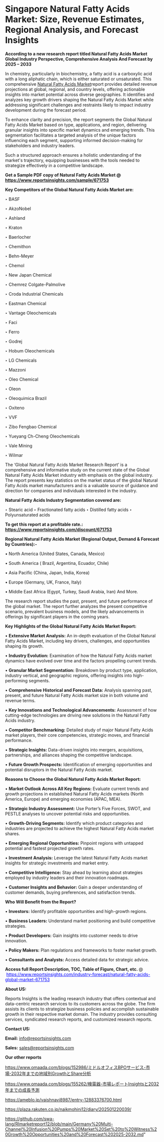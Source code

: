 # Singapore Natural Fatty Acids Market: Size, Revenue Estimates, Regional Analysis, and Forecast Insights

<strong>According to a new research report titled Natural Fatty Acids Market Global Industry Perspective, Comprehensive Analysis And Forecast by 2025 – 2033</strong>

In chemistry, particularly in biochemistry, a fatty acid is a carboxylic acid with a long aliphatic chain, which is either saturated or unsaturated. This comprehensive <a href=https://www.reportsinsights.com/sample/671753>Natural Fatty Acids Market</a>report provides detailed revenue projections at global, regional, and country levels, offering actionable insights into market potential across diverse geographies. It identifies and analyzes key growth drivers shaping the Natural Fatty Acids Market while addressing significant challenges and restraints likely to impact industry development during the forecast period.

To enhance clarity and precision, the report segments the Global Natural Fatty Acids Market based on type, applications, and region, delivering granular insights into specific market dynamics and emerging trends. This segmentation facilitates a targeted analysis of the unique factors influencing each segment, supporting informed decision-making for stakeholders and industry leaders.

Such a structured approach ensures a holistic understanding of the market's trajectory, equipping businesses with the tools needed to strategize effectively in a competitive landscape.

<strong>Get a Sample PDF copy of Natural Fatty Acids Market </strong><strong>@<a href=https://www.reportsinsights.com/sample/671753 style=color:#0000ff;> https://www.reportsinsights.com/sample/671753</a></strong></font>

<strong>Key Competitors of the Global Natural Fatty Acids Market are:</strong>

‣ BASF

‣ AkzoNobel

‣ Ashland

‣ Kraton

‣ Baerlocher

‣ Chemithon

‣ Behn-Meyer

‣ Chemol

‣ New Japan Chemical

‣ Chemrez Colgate-Palmolive

‣ Croda Industrial Chemicals

‣ Eastman Chemical

‣ Vantage Oleochemicals

‣ Faci

‣ Ferro

‣ Godrej

‣ Hobum Oleochemicals

‣ LG Chemicals

‣ Mazzoni

‣ Oleo Chemical

‣ Oleon

‣ Oleoquimica Brazil

‣ Oxiteno

‣ VVF

‣ Zibo Fengbao Chemical

‣ Yueyang Ch-Cheng Oleochemicals

‣ Vale Mining

‣ Wilmar

The ‘Global Natural Fatty Acids Market Research Report’ is a comprehensive and informative study on the current state of the Global Natural Fatty Acids Market industry with emphasis on the global industry. The report presents key statistics on the market status of the global Natural Fatty Acids market manufacturers and is a valuable source of guidance and direction for companies and individuals interested in the industry.

<strong>Natural Fatty Acids Industry Segmentation covered are:</strong>

‣ Stearic acid
‣ Fractionated fatty acids
‣ Distilled fatty acids
‣ Polyunsaturated acids

<strong>To get this report at a profitable rate.: <a href=https://www.reportsinsights.com/discount/671753 style=color:#0000ff;>https://www.reportsinsights.com/discount/671753</a></strong></font>

<strong>Regional Natural Fatty Acids Market (Regional Output, Demand &amp; Forecast by Countries):-</strong>

• North America (United States, Canada, Mexico)

• South America ( Brazil, Argentina, Ecuador, Chile)

• Asia Pacific (China, Japan, India, Korea)

• Europe (Germany, UK, France, Italy)

• Middle East Africa (Egypt, Turkey, Saudi Arabia, Iran) And More.

The research report studies the past, present, and future performance of the global market. The report further analyzes the present competitive scenario, prevalent business models, and the likely advancements in offerings by significant players in the coming years.

<strong>Key Highlights of the Global Natural Fatty Acids Market Report:</strong>

• <strong>Extensive Market Analysis:</strong> An in-depth evaluation of the Global Natural Fatty Acids Market, including key drivers, challenges, and opportunities shaping its growth.

• <strong>Industry Evolution:</strong> Examination of how the Natural Fatty Acids market dynamics have evolved over time and the factors propelling current trends.

• <strong>Granular Market Segmentation:</strong> Breakdown by product type, application, industry vertical, and geographic regions, offering insights into high-performing segments.

• <strong>Comprehensive Historical and Forecast Data:</strong> Analysis spanning past, present, and future Natural Fatty Acids market size in both volume and revenue terms.

• <strong>Key Innovations and Technological Advancements:</strong> Assessment of how cutting-edge technologies are driving new solutions in the Natural Fatty Acids industry.

• <strong>Competitor Benchmarking:</strong> Detailed study of major Natural Fatty Acids market players, their core competencies, strategic moves, and financial performance.

• <strong>Strategic Insights:</strong> Data-driven insights into mergers, acquisitions, partnerships, and alliances shaping the competitive landscape.

• <strong>Future Growth Prospects:</strong> Identification of emerging opportunities and potential disruptors in the Natural Fatty Acids market.

<strong>Reasons to Choose the Global Natural Fatty Acids Market Report:</strong>

• <strong>Market Outlook Across All Key Regions:</strong> Evaluate current trends and growth projections in established Natural Fatty Acids markets (North America, Europe) and emerging economies (APAC, MEA).

• <strong>Strategic Industry Assessment:</strong> Use Porter’s Five Forces, SWOT, and PESTLE analyses to uncover potential risks and opportunities.

• <strong>Growth-Driving Segments:</strong> Identify which product categories and industries are projected to achieve the highest Natural Fatty Acids market shares.

• <strong>Emerging Regional Opportunities:</strong> Pinpoint regions with untapped potential and fastest projected growth rates.

• <strong>Investment Analysis:</strong> Leverage the latest Natural Fatty Acids market insights for strategic investments and market entry.

• <strong>Competitive Intelligence:</strong> Stay ahead by learning about strategies employed by industry leaders and their innovation roadmaps.

• <strong>Customer Insights and Behavior:</strong> Gain a deeper understanding of customer demands, buying preferences, and satisfaction trends.

<strong>Who Will Benefit from the Report?</strong>

• <strong>Investors:</strong> Identify profitable opportunities and high-growth regions.

• <strong>Business Leaders:</strong> Understand market positioning and build competitive strategies.

• <strong>Product Developers:</strong> Gain insights into customer needs to drive innovation.

• <strong>Policy Makers:</strong> Plan regulations and frameworks to foster market growth.

• <strong>Consultants and Analysts:</strong> Access detailed data for strategic advice.
</ul>
<strong>Access full Report Description, TOC, Table of Figure, Chart, etc. </strong>@  <a href=https://www.reportsinsights.com/industry-forecast/natural-fatty-acids-global-market-671753 style=color:#0000ff;>https://www.reportsinsights.com/industry-forecast/natural-fatty-acids-global-market-671753</a></font>

<strong><strong>About US</strong>:</strong>

Reports Insights is the leading research industry that offers contextual and data-centric research services to its customers across the globe. The firm assists its clients to strategize business policies and accomplish sustainable growth in their respective market domain. The industry provides consulting services, syndicated research reports, and customized research reports.

<strong>Contact US:</strong>

<p class=""""><b>Email:</b> <a href=mailto:info@reportsinsights.com>info@reportsinsights.com</a></p>
<p class=""""><b>Sales:</b> <a href=mailto:sales@reportsinsights.com>sales@reportsinsights.com</a></p>

<strong>Our other reports</strong>

<a href=https://www.omaada.com/blogs/152986/ミドルオフィスBPOサービス-市場-2032年までの地域別GrowthとShare分析>https://www.omaada.com/blogs/152986/ミドルオフィスBPOサービス-市場-2032年までの地域別GrowthとShare分析</a>

<a href=https://www.omaada.com/blogs/155262/検電器-市場レポートInsightsと2032年までの成長予測>https://www.omaada.com/blogs/155262/検電器-市場レポートInsightsと2032年までの成長予測</a>

<a href=https://ameblo.jp/vaishnavi8987/entry-12883376700.html>https://ameblo.jp/vaishnavi8987/entry-12883376700.html</a>

<a href=https://plaza.rakuten.co.jp/naikmohini12/diary/202501220039/>https://plaza.rakuten.co.jp/naikmohini12/diary/202501220039/</a>

<a href=https://github.com/swa-lang/RImarketreport12/blob/main/Germany%20Multi-Channel%20Infusion%20Pumps%20Market%20Set%20to%20Witness%20Growth%20Opportunities%20and%20Forecast%202025-2032.md>https://github.com/swa-lang/RImarketreport12/blob/main/Germany%20Multi-Channel%20Infusion%20Pumps%20Market%20Set%20to%20Witness%20Growth%20Opportunities%20and%20Forecast%202025-2032.md</a>"
